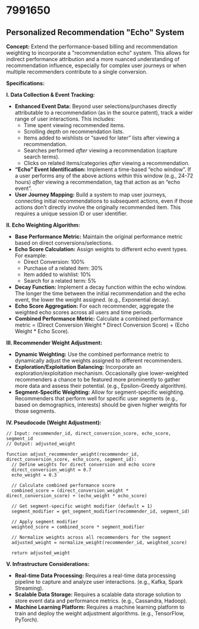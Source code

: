 # 7991650

## Personalized Recommendation "Echo" System

**Concept:** Extend the performance-based billing and recommendation weighting to incorporate a "recommendation echo" system. This allows for indirect performance attribution and a more nuanced understanding of recommendation influence, especially for complex user journeys or when multiple recommenders contribute to a single conversion.

**Specifications:**

**I. Data Collection & Event Tracking:**

*   **Enhanced Event Data:** Beyond user selections/purchases directly attributable to a recommendation (as in the source patent), track a wider range of user interactions. This includes:
    *   Time spent viewing recommended items.
    *   Scrolling depth on recommendation lists.
    *   Items added to wishlists or “saved for later” lists after viewing a recommendation.
    *   Searches performed *after* viewing a recommendation (capture search terms).
    *   Clicks on related items/categories *after* viewing a recommendation.
*   **“Echo” Event Identification:** Implement a time-based “echo window”. If a user performs any of the above actions *within* this window (e.g., 24-72 hours) *after* viewing a recommendation, tag that action as an “echo event”.
*   **User Journey Mapping:** Build a system to map user journeys, connecting initial recommendations to subsequent actions, even if those actions don’t directly involve the originally recommended item. This requires a unique session ID or user identifier.

**II. Echo Weighting Algorithm:**

*   **Base Performance Metric:** Maintain the original performance metric based on direct conversions/selections.
*   **Echo Score Calculation:** Assign weights to different echo event types. For example:
    *   Direct Conversion: 100%
    *   Purchase of a related item: 30%
    *   Item added to wishlist: 10%
    *   Search for a related term: 5%
*   **Decay Function:** Implement a decay function within the echo window. The longer the time between the initial recommendation and the echo event, the lower the weight assigned. (e.g., Exponential decay).
*   **Echo Score Aggregation:** For each recommender, aggregate the weighted echo scores across all users and time periods.
*   **Combined Performance Metric:** Calculate a combined performance metric = (Direct Conversion Weight * Direct Conversion Score) + (Echo Weight * Echo Score).

**III. Recommender Weight Adjustment:**

*   **Dynamic Weighting:** Use the combined performance metric to dynamically adjust the weights assigned to different recommenders.
*   **Exploration/Exploitation Balancing:** Incorporate an exploration/exploitation mechanism. Occasionally give lower-weighted recommenders a chance to be featured more prominently to gather more data and assess their potential. (e.g., Epsilon-Greedy algorithm).
*   **Segment-Specific Weighting:** Allow for segment-specific weighting. Recommenders that perform well for specific user segments (e.g., based on demographics, interests) should be given higher weights for those segments.

**IV. Pseudocode (Weight Adjustment):**

```
// Input: recommender_id, direct_conversion_score, echo_score, segment_id
// Output: adjusted_weight

function adjust_recommender_weight(recommender_id, direct_conversion_score, echo_score, segment_id):
  // Define weights for direct conversion and echo score
  direct_conversion_weight = 0.7
  echo_weight = 0.3

  // Calculate combined performance score
  combined_score = (direct_conversion_weight * direct_conversion_score) + (echo_weight * echo_score)

  // Get segment-specific weight modifier (default = 1)
  segment_modifier = get_segment_modifier(recommender_id, segment_id)

  // Apply segment modifier
  weighted_score = combined_score * segment_modifier

  // Normalize weights across all recommenders for the segment
  adjusted_weight = normalize_weight(recommender_id, weighted_score)

  return adjusted_weight
```

**V. Infrastructure Considerations:**

*   **Real-time Data Processing:** Requires a real-time data processing pipeline to capture and analyze user interactions. (e.g., Kafka, Spark Streaming).
*   **Scalable Data Storage:** Requires a scalable data storage solution to store event data and performance metrics. (e.g., Cassandra, Hadoop).
*   **Machine Learning Platform:** Requires a machine learning platform to train and deploy the weight adjustment algorithms. (e.g., TensorFlow, PyTorch).